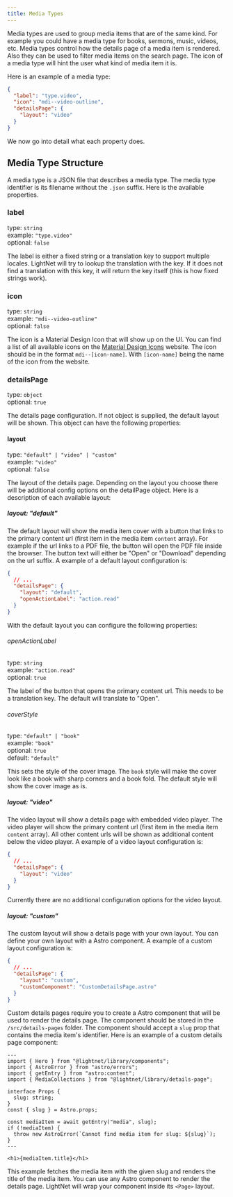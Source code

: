 ```yaml
---
title: Media Types
---
```


Media types are used to group media items that are of the same kind. For example you could have a media type for
books, sermons, music, videos, etc.
Media types control how the details page of a media item is rendered. Also they can be used to filter media items on the search page. The icon of a media type will hint the user what kind of media item it is.

Here is an example of a media type:

```json title="src/content/media-types/video.json"
{
  "label": "type.video",
  "icon": "mdi--video-outline",
  "detailsPage": {
    "layout": "video"
  }
}
```

We now go into detail what each property does.

## Media Type Structure

A media type is a JSON file that describes a media type. The media type identifier is its filename without the `.json` suffix. Here is the available properties.

### label

type: `string` \
example: `"type.video"` \
optional: `false`

The label is either a fixed string or a translation key to support multiple locales. LightNet will try to lookup the translation with the key. If it does not find a translation with this key, it will return the key itself (this is how fixed strings work).

### icon

type: `string` \
example: `"mdi--video-outline"` \
optional: `false`

The icon is a Material Design Icon that will show up on the UI. You can find a list of all available icons on the [Material Design Icons](https://pictogrammers.com/library/mdi/) website. The icon should be in the format `mdi--[icon-name]`. With
`[icon-name]` being the name of the icon from the website.

### detailsPage

type: `object` \
optional: `true`

The details page configuration. If not object is supplied, the default layout will be shown.
This object can have the following properties:

#### layout

type: `"default" | "video" | "custom"` \
example: `"video"` \
optional: `false`

The layout of the details page. Depending on the layout you choose there will be additional config options
on the detailPage object. Here is a description of each available layout:

##### layout: "default"

The default layout will show the media item cover with a button that links to the primary content url (first item
in the media item `content` array). For example if the url links to a PDF file, the button will open the PDF file inside the browser. The button text will either be "Open" or "Download" depending on the url suffix. A example of a default layout configuration is:

```json
{
  // ...
  "detailsPage": {
    "layout": "default",
    "openActionLabel": "action.read"
  }
}
```

With the default layout you can configure the following properties:

###### openActionLabel

type: `string` \
example: `"action.read"` \
optional: `true`

The label of the button that opens the primary content url. This needs to be a translation key. The default will translate to "Open".

###### coverStyle

type: `"default" | "book"` \
example: `"book"` \
optional: `true` \
default: `"default"`

This sets the style of the cover image. The `book` style will make the cover look like a book with sharp corners and a book fold. The default style will show the cover image as is.

##### layout: "video"

The video layout will show a details page with embedded video player. The video player will show the primary content url (first item in the media item `content` array). All other content urls will be shown as additional content below the video player. A example of a video layout configuration is:

```json
{
  // ...
  "detailsPage": {
    "layout": "video"
  }
}
```

Currently there are no additional configuration options for the video layout.

##### layout: "custom"

The custom layout will show a details page with your own layout. You can define your own layout with a Astro component. A example of a custom layout configuration is:

```json
{
  // ...
  "detailsPage": {
    "layout": "custom",
    "customComponent": "CustomDetailsPage.astro"
  }
}
```

Custom details pages require you to create a Astro component that will be used to render the details page. The component should be stored in the `/src/details-pages` folder. The component should accept a `slug` prop that contains the media item's identifier. Here is an example of a custom details page component:

```astro title="src/details-pages/CustomDetailsPage.astro"
---
import { Hero } from "@lightnet/library/components";
import { AstroError } from "astro/errors";
import { getEntry } from "astro:content";
import { MediaCollections } from "@lightnet/library/details-page";

interface Props {
  slug: string;
}
const { slug } = Astro.props;

const mediaItem = await getEntry("media", slug);
if (!mediaItem) {
  throw new AstroError(`Cannot find media item for slug: ${slug}`);
}
---

<h1>{mediaItem.title}</h1>
```

This example fetches the media item with the given slug and renders the title of the media item. You can use any Astro component to render the details page. LightNet will wrap your component inside its `<Page>` layout.
